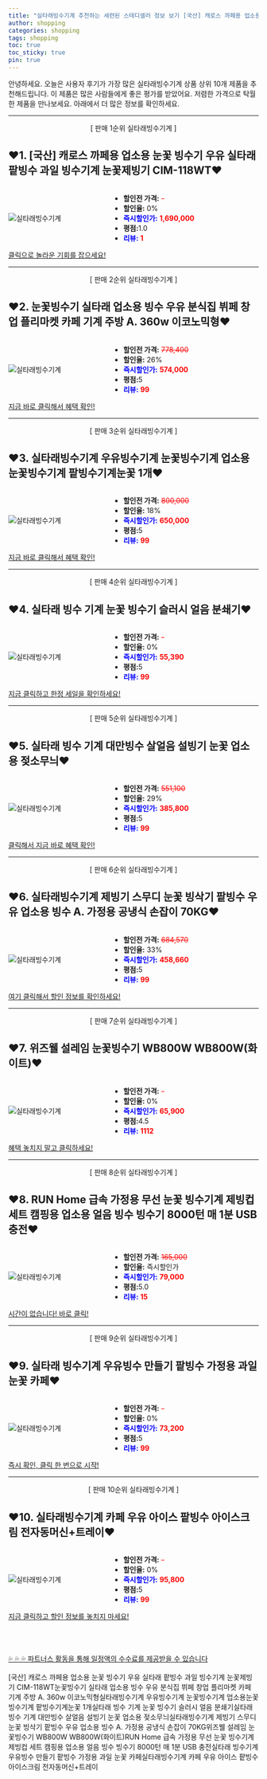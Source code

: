 ```yaml
---
title: "실타래빙수기계 추천하는 세련된 스테디셀러 정보 보기 [국산] 캐로스 까페용 업소용 눈꽃"
author: shopping
categories: shopping
tags: shopping
toc: true
toc_sticky: true
pin: true
---
```

안녕하세요. 오늘은 사용자 후기가 가장 많은 실타래빙수기계 상품 상위 10개 제품을 추천해드립니다. 이 제품은 많은 사람들에게 좋은 평가를 받았어요. 저렴한 가격으로 탁월한 제품을 만나보세요. 아래에서 더 많은 정보를 확인하세요.

---
<p class="toplist" style="margin: 0 auto; display: block; width: fit-content;">[ 판매 1순위 실타래빙수기계 ]</p>

<h2><strong>❤️1. [국산] 캐로스 까페용 업소용 눈꽃 빙수기 우유 실타래 팥빙수 과일 빙수기계 눈꽃제빙기 CIM-118WT❤️</strong></h2>

<div style="display: flex; align-items: center;">
    <div style="flex: 0.4;">
        <img src="https://thumbnail7.coupangcdn.com/thumbnails/remote/230x230ex/image/vendor_inventory/cf10/a4f10830056132f89e61eaba4ed2ff89436ea4bf2ddb59971715363028fc.jpg" alt="실타래빙수기계" style="max-width: 100%;">
    </div>
    <div style="flex: 0.6; margin-left: 10px;">
        <ul>
            <li><strong>할인전 가격:</strong> <del style="color: red;">-</del></li>
            <li><strong>할인율:</strong> 0%</li>
            <li><span style='color:blue'><strong>즉시할인가:</strong></span> <span style='color:red'><strong>1,690,000</strong></span></li>
            <li><strong>평점:</strong>1.0</li>
            <li><span style='color:blue'><strong>리뷰:</strong></span> <span style='color:red'><strong>1</strong></span></li>
        </ul>
    </div>
</div>
<div class="center">
    <a href="https://William4Davisa.github.io?lptag=AF9450613&subid=githubio&pageKey=90775228&traceid=V0-153&itemId=282981074&vendorItemId=3693848521" class="myButton">
        클릭으로 놀라운 기회를 잡으세요!
    </a>
</div>


---
<p class="toplist" style="margin: 0 auto; display: block; width: fit-content;">[ 판매 2순위 실타래빙수기계 ]</p>

<h2><strong>❤️2. 눈꽃빙수기 실타래 업소용 빙수 우유 분식집 뷔페 창업 플리마켓 카페 기계 주방 A. 360w 이코노믹형❤️</strong></h2>

<div style="display: flex; align-items: center;">
    <div style="flex: 0.4;">
        <img src="https://thumbnail10.coupangcdn.com/thumbnails/remote/230x230ex/image/vendor_inventory/d88f/de99cebd571ae6fca61434d3a53c8293511785a30709b231528bb8db16a4.jpg" alt="실타래빙수기계" style="max-width: 100%;">
    </div>
    <div style="flex: 0.6; margin-left: 10px;">
        <ul>
            <li><strong>할인전 가격:</strong> <del style="color: red;">778,400</del></li>
            <li><strong>할인율:</strong> 26%</li>
            <li><span style='color:blue'><strong>즉시할인가:</strong></span> <span style='color:red'><strong>574,000</strong></span></li>
            <li><strong>평점:</strong>5</li>
            <li><span style='color:blue'><strong>리뷰:</strong></span> <span style='color:red'><strong>99</strong></span></li>
        </ul>
    </div>
</div>
<div class="center">
    <a href="https://William4Davisa.github.io?lptag=AF9450613&subid=githubio&pageKey=7951780597&traceid=V0-153&itemId=21949819046&vendorItemId=88997609192" class="myButton">
        지금 바로 클릭해서 혜택 확인!
    </a>
</div>


---
<p class="toplist" style="margin: 0 auto; display: block; width: fit-content;">[ 판매 3순위 실타래빙수기계 ]</p>

<h2><strong>❤️3. 실타래빙수기계 우유빙수기계 눈꽃빙수기계 업소용눈꽃빙수기계 팥빙수기계눈꽃 1개❤️</strong></h2>

<div style="display: flex; align-items: center;">
    <div style="flex: 0.4;">
        <img src="https://thumbnail10.coupangcdn.com/thumbnails/remote/230x230ex/image/vendor_inventory/0b03/981bc7054578e6bd501d6fe7bd6524e377db11356542ad5fa56299a9f28d.png" alt="실타래빙수기계" style="max-width: 100%;">
    </div>
    <div style="flex: 0.6; margin-left: 10px;">
        <ul>
            <li><strong>할인전 가격:</strong> <del style="color: red;">800,000</del></li>
            <li><strong>할인율:</strong> 18%</li>
            <li><span style='color:blue'><strong>즉시할인가:</strong></span> <span style='color:red'><strong>650,000</strong></span></li>
            <li><strong>평점:</strong>5</li>
            <li><span style='color:blue'><strong>리뷰:</strong></span> <span style='color:red'><strong>99</strong></span></li>
        </ul>
    </div>
</div>
<div class="center">
    <a href="https://William4Davisa.github.io?lptag=AF9450613&subid=githubio&pageKey=7961707327&traceid=V0-153&itemId=22013129515&vendorItemId=89060535265" class="myButton">
        지금 바로 클릭해서 혜택 확인!
    </a>
</div>


---
<p class="toplist" style="margin: 0 auto; display: block; width: fit-content;">[ 판매 4순위 실타래빙수기계 ]</p>

<h2><strong>❤️4. 실타래 빙수 기계 눈꽃 빙수기 슬러시 얼음 분쇄기❤️</strong></h2>

<div style="display: flex; align-items: center;">
    <div style="flex: 0.4;">
        <img src="https://thumbnail9.coupangcdn.com/thumbnails/remote/230x230ex/image/vendor_inventory/2022/ec7af64d99e304d7b86db17b85ab32737d8970bfeb4b8db7e1cfacd570a9.jpeg" alt="실타래빙수기계" style="max-width: 100%;">
    </div>
    <div style="flex: 0.6; margin-left: 10px;">
        <ul>
            <li><strong>할인전 가격:</strong> <del style="color: red;">-</del></li>
            <li><strong>할인율:</strong> 0%</li>
            <li><span style='color:blue'><strong>즉시할인가:</strong></span> <span style='color:red'><strong>55,390</strong></span></li>
            <li><strong>평점:</strong>5</li>
            <li><span style='color:blue'><strong>리뷰:</strong></span> <span style='color:red'><strong>99</strong></span></li>
        </ul>
    </div>
</div>
<div class="center">
    <a href="https://William4Davisa.github.io?lptag=AF9450613&subid=githubio&pageKey=8131398172&traceid=V0-153&itemId=23092492829&vendorItemId=90125908256" class="myButton">
        지금 클릭하고 한정 세일을 확인하세요!
    </a>
</div>


---
<p class="toplist" style="margin: 0 auto; display: block; width: fit-content;">[ 판매 5순위 실타래빙수기계 ]</p>

<h2><strong>❤️5. 실타래 빙수 기계 대만빙수 살얼음 설빙기 눈꽃 업소용 젖소무늬❤️</strong></h2>

<div style="display: flex; align-items: center;">
    <div style="flex: 0.4;">
        <img src="https://thumbnail7.coupangcdn.com/thumbnails/remote/230x230ex/image/vendor_inventory/923d/bf43825c052d0daed4b27471723967f639ca0988755901f06d1af6009e40.png" alt="실타래빙수기계" style="max-width: 100%;">
    </div>
    <div style="flex: 0.6; margin-left: 10px;">
        <ul>
            <li><strong>할인전 가격:</strong> <del style="color: red;">551,100</del></li>
            <li><strong>할인율:</strong> 29%</li>
            <li><span style='color:blue'><strong>즉시할인가:</strong></span> <span style='color:red'><strong>385,800</strong></span></li>
            <li><strong>평점:</strong>5</li>
            <li><span style='color:blue'><strong>리뷰:</strong></span> <span style='color:red'><strong>99</strong></span></li>
        </ul>
    </div>
</div>
<div class="center">
    <a href="https://William4Davisa.github.io?lptag=AF9450613&subid=githubio&pageKey=7183732343&traceid=V0-153&itemId=18122687579&vendorItemId=85273755486" class="myButton">
        클릭해서 지금 바로 혜택 확인!
    </a>
</div>


---
<p class="toplist" style="margin: 0 auto; display: block; width: fit-content;">[ 판매 6순위 실타래빙수기계 ]</p>

<h2><strong>❤️6. 실타래빙수기계 제빙기 스무디 눈꽃 빙삭기 팥빙수 우유 업소용 빙수 A. 가정용 공냉식 손잡이 70KG❤️</strong></h2>

<div style="display: flex; align-items: center;">
    <div style="flex: 0.4;">
        <img src="https://thumbnail6.coupangcdn.com/thumbnails/remote/230x230ex/image/vendor_inventory/50be/f10770aa336115653249bff9160dc9d9650935e4d24535397ce316d20075.jpg" alt="실타래빙수기계" style="max-width: 100%;">
    </div>
    <div style="flex: 0.6; margin-left: 10px;">
        <ul>
            <li><strong>할인전 가격:</strong> <del style="color: red;">684,570</del></li>
            <li><strong>할인율:</strong> 33%</li>
            <li><span style='color:blue'><strong>즉시할인가:</strong></span> <span style='color:red'><strong>458,660</strong></span></li>
            <li><strong>평점:</strong>5</li>
            <li><span style='color:blue'><strong>리뷰:</strong></span> <span style='color:red'><strong>99</strong></span></li>
        </ul>
    </div>
</div>
<div class="center">
    <a href="https://William4Davisa.github.io?lptag=AF9450613&subid=githubio&pageKey=8213960481&traceid=V0-153&itemId=23586042813&vendorItemId=90611921675" class="myButton">
        여기 클릭해서 할인 정보를 확인하세요!
    </a>
</div>


---
<p class="toplist" style="margin: 0 auto; display: block; width: fit-content;">[ 판매 7순위 실타래빙수기계 ]</p>

<h2><strong>❤️7. 위즈웰 설레임 눈꽃빙수기 WB800W WB800W(화이트)❤️</strong></h2>

<div style="display: flex; align-items: center;">
    <div style="flex: 0.4;">
        <img src="https://thumbnail10.coupangcdn.com/thumbnails/remote/230x230ex/image/vendor_inventory/f5f2/16f06eb4cceea5be0f7916379da12d2a1db2beb5dc849ad42f3349ff05e9.jpg" alt="실타래빙수기계" style="max-width: 100%;">
    </div>
    <div style="flex: 0.6; margin-left: 10px;">
        <ul>
            <li><strong>할인전 가격:</strong> <del style="color: red;">-</del></li>
            <li><strong>할인율:</strong> 0%</li>
            <li><span style='color:blue'><strong>즉시할인가:</strong></span> <span style='color:red'><strong>65,900</strong></span></li>
            <li><strong>평점:</strong>4.5</li>
            <li><span style='color:blue'><strong>리뷰:</strong></span> <span style='color:red'><strong>1112</strong></span></li>
        </ul>
    </div>
</div>
<div class="center">
    <a href="https://William4Davisa.github.io?lptag=AF9450613&subid=githubio&pageKey=1654677315&traceid=V0-153&itemId=2819017353&vendorItemId=70997730035" class="myButton">
        혜택 놓치지 말고 클릭하세요!
    </a>
</div>


---
<p class="toplist" style="margin: 0 auto; display: block; width: fit-content;">[ 판매 8순위 실타래빙수기계 ]</p>

<h2><strong>❤️8. RUN Home 급속 가정용 무선 눈꽃 빙수기계 제빙컵 세트 캠핑용 업소용 얼음 빙수 빙수기 8000턴 매 1분 USB 충전❤️</strong></h2>

<div style="display: flex; align-items: center;">
    <div style="flex: 0.4;">
        <img src="https://thumbnail10.coupangcdn.com/thumbnails/remote/230x230ex/image/vendor_inventory/7172/a8fd79821ebb53e5b2fe52683ab23fd46acd7682cb3c8e722dde6532ed33.jpg" alt="실타래빙수기계" style="max-width: 100%;">
    </div>
    <div style="flex: 0.6; margin-left: 10px;">
        <ul>
            <li><strong>할인전 가격:</strong> <del style="color: red;">165,000</del></li>
            <li><strong>할인율:</strong> 즉시할인가</li>
            <li><span style='color:blue'><strong>즉시할인가:</strong></span> <span style='color:red'><strong>79,000</strong></span></li>
            <li><strong>평점:</strong>5.0</li>
            <li><span style='color:blue'><strong>리뷰:</strong></span> <span style='color:red'><strong>15</strong></span></li>
        </ul>
    </div>
</div>
<div class="center">
    <a href="https://William4Davisa.github.io?lptag=AF9450613&subid=githubio&pageKey=7320695694&traceid=V0-153&itemId=18775300130&vendorItemId=85906824851" class="myButton">
        시간이 없습니다! 바로 클릭!
    </a>
</div>


---
<p class="toplist" style="margin: 0 auto; display: block; width: fit-content;">[ 판매 9순위 실타래빙수기계 ]</p>

<h2><strong>❤️9. 실타래 빙수기계 우유빙수 만들기 팥빙수 가정용 과일 눈꽃 카페❤️</strong></h2>

<div style="display: flex; align-items: center;">
    <div style="flex: 0.4;">
        <img src="https://thumbnail6.coupangcdn.com/thumbnails/remote/230x230ex/image/vendor_inventory/5128/52b74db8712fa7ec2bf6e9cc7b82762c704fd4d1d2fa5d6bc9ac66bd1900.png" alt="실타래빙수기계" style="max-width: 100%;">
    </div>
    <div style="flex: 0.6; margin-left: 10px;">
        <ul>
            <li><strong>할인전 가격:</strong> <del style="color: red;">-</del></li>
            <li><strong>할인율:</strong> 0%</li>
            <li><span style='color:blue'><strong>즉시할인가:</strong></span> <span style='color:red'><strong>73,200</strong></span></li>
            <li><strong>평점:</strong>5</li>
            <li><span style='color:blue'><strong>리뷰:</strong></span> <span style='color:red'><strong>99</strong></span></li>
        </ul>
    </div>
</div>
<div class="center">
    <a href="https://William4Davisa.github.io?lptag=AF9450613&subid=githubio&pageKey=8085139131&traceid=V0-153&itemId=22814125682&vendorItemId=89848974518" class="myButton">
        즉시 확인, 클릭 한 번으로 시작!
    </a>
</div>


---
<p class="toplist" style="margin: 0 auto; display: block; width: fit-content;">[ 판매 10순위 실타래빙수기계 ]</p>

<h2><strong>❤️10. 실타래빙수기계 카페 우유 아이스 팥빙수 아이스크림 전자동머신+트레이❤️</strong></h2>

<div style="display: flex; align-items: center;">
    <div style="flex: 0.4;">
        <img src="https://thumbnail8.coupangcdn.com/thumbnails/remote/230x230ex/image/vendor_inventory/f031/734ff942e9169286392a08d466cb0be0b2965b0f4546ddc8c71e114d4273.jpg" alt="실타래빙수기계" style="max-width: 100%;">
    </div>
    <div style="flex: 0.6; margin-left: 10px;">
        <ul>
            <li><strong>할인전 가격:</strong> <del style="color: red;">-</del></li>
            <li><strong>할인율:</strong> 0%</li>
            <li><span style='color:blue'><strong>즉시할인가:</strong></span> <span style='color:red'><strong>95,800</strong></span></li>
            <li><strong>평점:</strong>5</li>
            <li><span style='color:blue'><strong>리뷰:</strong></span> <span style='color:red'><strong>99</strong></span></li>
        </ul>
    </div>
</div>
<div class="center">
    <a href="https://William4Davisa.github.io?lptag=AF9450613&subid=githubio&pageKey=8017248839&traceid=V0-153&itemId=22392864505&vendorItemId=89460908462" class="myButton">
        지금 클릭하고 할인 정보를 놓치지 마세요!
    </a>
</div>

<br><br><br>[💦 💦 💦 파트너스 활동을 통해 일정액의 수수료를 제공받을 수 있습니다](https://link.coupang.com/a/bcpT2c)<br><br>[국산] 캐로스 까페용 업소용 눈꽃 빙수기 우유 실타래 팥빙수 과일 빙수기계 눈꽃제빙기 CIM-118WT눈꽃빙수기 실타래 업소용 빙수 우유 분식집 뷔페 창업 플리마켓 카페 기계 주방 A. 360w 이코노믹형실타래빙수기계 우유빙수기계 눈꽃빙수기계 업소용눈꽃빙수기계 팥빙수기계눈꽃 1개실타래 빙수 기계 눈꽃 빙수기 슬러시 얼음 분쇄기실타래 빙수 기계 대만빙수 살얼음 설빙기 눈꽃 업소용 젖소무늬실타래빙수기계 제빙기 스무디 눈꽃 빙삭기 팥빙수 우유 업소용 빙수 A. 가정용 공냉식 손잡이 70KG위즈웰 설레임 눈꽃빙수기 WB800W WB800W(화이트)RUN Home 급속 가정용 무선 눈꽃 빙수기계 제빙컵 세트 캠핑용 업소용 얼음 빙수 빙수기 8000턴 매 1분 USB 충전실타래 빙수기계 우유빙수 만들기 팥빙수 가정용 과일 눈꽃 카페실타래빙수기계 카페 우유 아이스 팥빙수 아이스크림 전자동머신+트레이